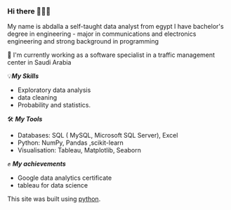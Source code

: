 ### Hi there 🙋🏻‍♀️
My name is abdalla a self-taught data analyst from egypt  I have bachelor's degree in engineering - major in communications and
electronics engineering and strong background in programming

🌱 I'm currently working as a software specialist in a traffic management center in Saudi Arabia


💡***My Skills***
 *  Exploratory data analysis
 *  data cleaning 
 *  Probability and statistics.

🛠️ ***My Tools***

* Databases: SQL ( MySQL,  Microsoft SQL Server), Excel
* Python: NumPy, Pandas ,scikit-learn
* Visualisation: Tableau, Matplotlib, Seaborn

✊ ***My achievements***
 *  Google data analytics certificate
 *  tableau for data science 
  
This site was built using [python](https://pages.github.com/).

<!--
**bedo-gomaa/bedo-gomaa** is a ✨ _special_ ✨ repository because its `README.md` (this file) appears on your GitHub profile.

Here are some ideas to get you started:

- 🔭 I’m currently working on ...
- 🌱 I’m currently learning ...
- 👯 I’m looking to collaborate on ...
- 🤔 I’m looking for help with ...
- 💬 Ask me about ...
- 📫 How to reach me: ...
- 😄 Pronouns: ...
- ⚡ Fun fact: ...
-->
